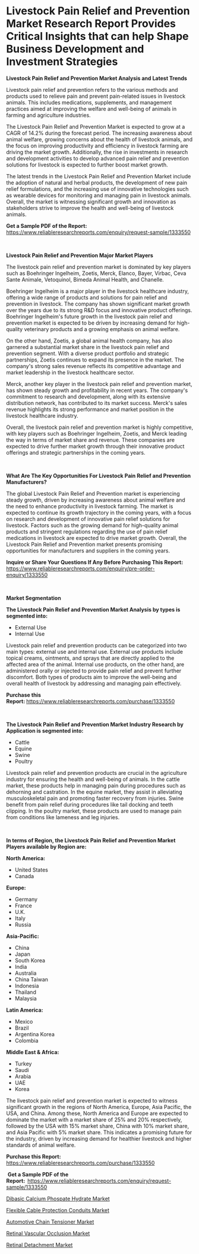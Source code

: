 <p><h1>Livestock Pain Relief and Prevention Market Research Report Provides Critical Insights that can help Shape Business Development and Investment Strategies</h1></p><p><strong>Livestock Pain Relief and Prevention Market Analysis and Latest Trends</strong></p>
<p><p>Livestock pain relief and prevention refers to the various methods and products used to relieve pain and prevent pain-related issues in livestock animals. This includes medications, supplements, and management practices aimed at improving the welfare and well-being of animals in farming and agriculture industries.</p><p>The Livestock Pain Relief and Prevention Market is expected to grow at a CAGR of 14.2% during the forecast period. The increasing awareness about animal welfare, growing concerns about the health of livestock animals, and the focus on improving productivity and efficiency in livestock farming are driving the market growth. Additionally, the rise in investments in research and development activities to develop advanced pain relief and prevention solutions for livestock is expected to further boost market growth.</p><p>The latest trends in the Livestock Pain Relief and Prevention Market include the adoption of natural and herbal products, the development of new pain relief formulations, and the increasing use of innovative technologies such as wearable devices for monitoring and managing pain in livestock animals. Overall, the market is witnessing significant growth and innovation as stakeholders strive to improve the health and well-being of livestock animals.</p></p>
<p><strong>Get a Sample PDF of the Report:&nbsp;</strong> <a href="https://www.reliableresearchreports.com/enquiry/request-sample/1333550">https://www.reliableresearchreports.com/enquiry/request-sample/1333550</a></p>
<p>&nbsp;</p>
<p><strong>Livestock Pain Relief and Prevention Major Market Players</strong></p>
<p><p>The livestock pain relief and prevention market is dominated by key players such as Boehringer Ingelheim, Zoetis, Merck, Elanco, Bayer, Virbac, Ceva Sante Animale, Vetoquinol, Bimeda Animal Health, and Chanelle. </p><p>Boehringer Ingelheim is a major player in the livestock healthcare industry, offering a wide range of products and solutions for pain relief and prevention in livestock. The company has shown significant market growth over the years due to its strong R&D focus and innovative product offerings. Boehringer Ingelheim's future growth in the livestock pain relief and prevention market is expected to be driven by increasing demand for high-quality veterinary products and a growing emphasis on animal welfare.</p><p>On the other hand, Zoetis, a global animal health company, has also garnered a substantial market share in the livestock pain relief and prevention segment. With a diverse product portfolio and strategic partnerships, Zoetis continues to expand its presence in the market. The company's strong sales revenue reflects its competitive advantage and market leadership in the livestock healthcare sector.</p><p>Merck, another key player in the livestock pain relief and prevention market, has shown steady growth and profitability in recent years. The company's commitment to research and development, along with its extensive distribution network, has contributed to its market success. Merck's sales revenue highlights its strong performance and market position in the livestock healthcare industry.</p><p>Overall, the livestock pain relief and prevention market is highly competitive, with key players such as Boehringer Ingelheim, Zoetis, and Merck leading the way in terms of market share and revenue. These companies are expected to drive further market growth through their innovative product offerings and strategic partnerships in the coming years.</p></p>
<p>&nbsp;</p>
<p><strong>What Are The Key Opportunities For Livestock Pain Relief and Prevention Manufacturers?</strong></p>
<p><p>The global Livestock Pain Relief and Prevention market is experiencing steady growth, driven by increasing awareness about animal welfare and the need to enhance productivity in livestock farming. The market is expected to continue its growth trajectory in the coming years, with a focus on research and development of innovative pain relief solutions for livestock. Factors such as the growing demand for high-quality animal products and stringent regulations regarding the use of pain relief medications in livestock are expected to drive market growth. Overall, the Livestock Pain Relief and Prevention market presents promising opportunities for manufacturers and suppliers in the coming years.</p></p>
<p><strong>Inquire or Share Your Questions If Any Before Purchasing This Report:</strong> <a href="https://www.reliableresearchreports.com/enquiry/pre-order-enquiry/1333550">https://www.reliableresearchreports.com/enquiry/pre-order-enquiry/1333550</a></p>
<p>&nbsp;</p>
<p><strong>Market Segmentation</strong></p>
<p><strong>The Livestock Pain Relief and Prevention Market Analysis by types is segmented into:</strong></p>
<p><ul><li>External Use</li><li>Internal Use</li></ul></p>
<p><p>Livestock pain relief and prevention products can be categorized into two main types: external use and internal use. External use products include topical creams, ointments, and sprays that are directly applied to the affected area of the animal. Internal use products, on the other hand, are administered orally or injected to provide pain relief and prevent further discomfort. Both types of products aim to improve the well-being and overall health of livestock by addressing and managing pain effectively.</p></p>
<p><strong>Purchase this Report:&nbsp;</strong><a href="https://www.reliableresearchreports.com/purchase/1333550">https://www.reliableresearchreports.com/purchase/1333550</a></p>
<p>&nbsp;</p>
<p><strong>The Livestock Pain Relief and Prevention Market Industry Research by Application is segmented into:</strong></p>
<p><ul><li>Cattle</li><li>Equine</li><li>Swine</li><li>Poultry</li></ul></p>
<p><p>Livestock pain relief and prevention products are crucial in the agriculture industry for ensuring the health and well-being of animals. In the cattle market, these products help in managing pain during procedures such as dehorning and castration. In the equine market, they assist in alleviating musculoskeletal pain and promoting faster recovery from injuries. Swine benefit from pain relief during procedures like tail docking and teeth clipping. In the poultry market, these products are used to manage pain from conditions like lameness and leg injuries.</p></p>
<p>&nbsp;</p>
<p><strong>In terms of Region, the Livestock Pain Relief and Prevention Market Players available by Region are:</strong></p>
<p>
    <p> <strong> North America: </strong>
        <ul>
            <li>United States</li>
            <li>Canada</li>
        </ul>
        </p> 
    <p> <strong> Europe: </strong>
        <ul>
            <li>Germany</li>
            <li>France</li>
            <li>U.K.</li>
            <li>Italy</li>
            <li>Russia</li>
        </ul>
        </p> 
    <p> <strong> Asia-Pacific: </strong>
        <ul>
            <li>China</li>
            <li>Japan</li>
            <li>South Korea</li>
            <li>India</li>
            <li>Australia</li>
            <li>China Taiwan</li>
            <li>Indonesia</li>
            <li>Thailand</li>
            <li>Malaysia</li>
        </ul>
        </p> 
    <p> <strong> Latin America: </strong>
        <ul>
            <li>Mexico</li>
            <li>Brazil</li>
            <li>Argentina Korea</li>
            <li>Colombia</li>
        </ul>
        </p> 
    <p> <strong> Middle East & Africa: </strong>
        <ul>
            <li>Turkey</li>
            <li>Saudi</li>
            <li>Arabia</li>
            <li>UAE</li>
            <li>Korea</li>
        </ul>
    </p>
    </p>
<p><p>The livestock pain relief and prevention market is expected to witness significant growth in the regions of North America, Europe, Asia Pacific, the USA, and China. Among these, North America and Europe are expected to dominate the market with a market share of 25% and 20% respectively, followed by the USA with 15% market share, China with 10% market share, and Asia Pacific with 5% market share. This indicates a promising future for the industry, driven by increasing demand for healthier livestock and higher standards of animal welfare.</p></p>
<p><strong>Purchase this Report: </strong><a href="https://www.reliableresearchreports.com/purchase/1333550">https://www.reliableresearchreports.com/purchase/1333550</a></p>
<p>&nbsp;<strong>Get a Sample PDF of the Report:&nbsp;&nbsp;</strong><a href="https://www.reliableresearchreports.com/enquiry/request-sample/1333550">https://www.reliableresearchreports.com/enquiry/request-sample/1333550</a></p>
<p><strong></strong></p>
<p><p><a href="https://issuu.com/reportprime-2/docs/dibasic-calcium-phospate-hydrate-market-size-2030.">Dibasic Calcium Phospate Hydrate Market</a></p><p><a href="https://github.com/sougarounis/Market-Research-Report-List-2/blob/main/flexible-cable-protection-conduits-market.md">Flexible Cable Protection Conduits Market</a></p><p><a href="https://issuu.com/reportprime-2/docs/automotive-chain-tensioner-market-size-2030.pptx">Automotive Chain Tensioner Market</a></p><p><a href="https://medium.com/p/db337f764062/edit">Retinal Vascular Occlusion Market</a></p><p><a href="https://medium.com/p/89b0c3864689/edit">Retinal Detachment Market</a></p></p>